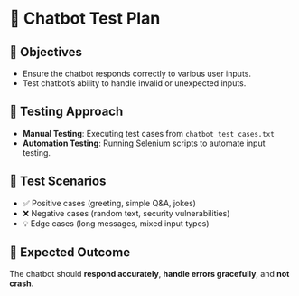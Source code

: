 # 📝 Chatbot Test Plan

## 🔹 Objectives
- Ensure the chatbot responds correctly to various user inputs.
- Test chatbot’s ability to handle invalid or unexpected inputs.

## 🔹 Testing Approach
- **Manual Testing**: Executing test cases from `chatbot_test_cases.txt`
- **Automation Testing**: Running Selenium scripts to automate input testing.

## 🔹 Test Scenarios
- ✅ Positive cases (greeting, simple Q&A, jokes)
- ❌ Negative cases (random text, security vulnerabilities)
- 💡 Edge cases (long messages, mixed input types)

## 🔹 Expected Outcome
The chatbot should **respond accurately**, **handle errors gracefully**, and **not crash**.
